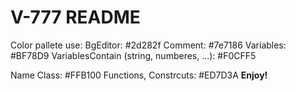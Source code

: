 # V-777 README

Color pallete use:
BgEditor: #2d282f
Comment: #7e7186
Variables: #BF78D9
VariablesContain (string, numberes, ...): #F0CFF5

Name Class: #FFB100
Functions, Constrcuts: #ED7D3A
**Enjoy!**
